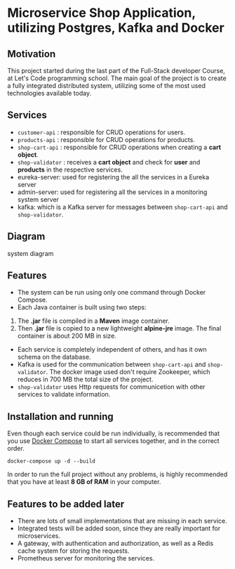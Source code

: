 # Microservice Shop Application, utilizing Postgres, Kafka and Docker

## Motivation
This project started during the last part of the Full-Stack developer Course, at Let's Code programming school. The main goal of the project is to create a fully integrated distributed system, utilizing some of the most used technologies available today.

## Services
* `customer-api` : responsible for CRUD operations for users.
* `products-api` : responsible for CRUD operations for products.
* `shop-cart-api` : responsible for CRUD operations when creating a **cart object**.
* `shop-validator` : receives a **cart object** and check for **user** and **products** in the respective services.
* eureka-server: used for registering the all the services in a Eureka server
* admin-server: used for registering all the services in a monitoring system server
* kafka: which is a Kafka server for messages between `shop-cart-api` and `shop-validator`. 

## Diagram

system diagram

## Features
* The system can be run using only one command through Docker Compose. 
* Each Java container is built using two steps:
1. The **.jar** file is compiled in a **Maven** image container.
2. Then **.jar** file is copied to a new lightweight **alpine-jre** image. The final container is about 200 MB in size.
* Each service is completely independent of others, and has it own schema on the database.
* Kafka is used for the communication between `shop-cart-api` and `shop-validator`. The docker image used don't require Zookeeper, which reduces in 700 MB the total size of the project.
* `shop-validator` uses Http requests for communicetion with other services to validate information.

## Installation and running

Even though each service could be run individually, is recommended that you use [Docker Compose](https://docs.docker.com/compose/install/) to start all services together, and in the correct order.

```
docker-compose up -d --build
```
In order to run the full project without any problems, is highly recommended that you have at least **8 GB of RAM** in your computer.

## Features to be added later

* There are lots of small implementations that are missing in each service.
* Integrated tests will be added soon, since they are really important for microservices.
* A gateway, with authentication and authorization, as well as a Redis cache system for storing the requests.
* Prometheus server for monitoring the services.
